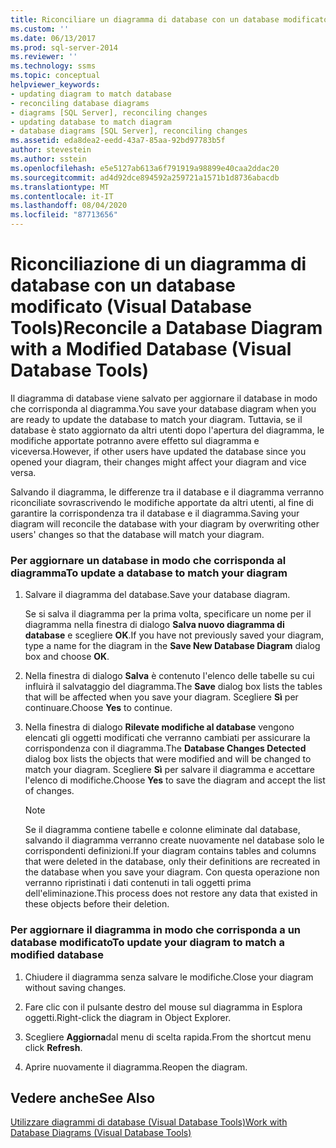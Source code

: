 ```yaml
---
title: Riconciliare un diagramma di database con un database modificato (Visual Database Tools) | Microsoft Docs
ms.custom: ''
ms.date: 06/13/2017
ms.prod: sql-server-2014
ms.reviewer: ''
ms.technology: ssms
ms.topic: conceptual
helpviewer_keywords:
- updating diagram to match database
- reconciling database diagrams
- diagrams [SQL Server], reconciling changes
- updating database to match diagram
- database diagrams [SQL Server], reconciling changes
ms.assetid: eda8dea2-eedd-43a7-85aa-92bd97783b5f
author: stevestein
ms.author: sstein
ms.openlocfilehash: e5e5127ab613a6f791919a98899e40caa2ddac20
ms.sourcegitcommit: ad4d92dce894592a259721a1571b1d8736abacdb
ms.translationtype: MT
ms.contentlocale: it-IT
ms.lasthandoff: 08/04/2020
ms.locfileid: "87713656"
---
```

# <a name="reconcile-a-database-diagram-with-a-modified-database-visual-database-tools"></a><span data-ttu-id="8ad16-102">Riconciliazione di un diagramma di database con un database modificato (Visual Database Tools)</span><span class="sxs-lookup"><span data-stu-id="8ad16-102">Reconcile a Database Diagram with a Modified Database (Visual Database Tools)</span></span>
  <span data-ttu-id="8ad16-103">Il diagramma di database viene salvato per aggiornare il database in modo che corrisponda al diagramma.</span><span class="sxs-lookup"><span data-stu-id="8ad16-103">You save your database diagram when you are ready to update the database to match your diagram.</span></span> <span data-ttu-id="8ad16-104">Tuttavia, se il database è stato aggiornato da altri utenti dopo l'apertura del diagramma, le modifiche apportate potranno avere effetto sul diagramma e viceversa.</span><span class="sxs-lookup"><span data-stu-id="8ad16-104">However, if other users have updated the database since you opened your diagram, their changes might affect your diagram and vice versa.</span></span>  
  
 <span data-ttu-id="8ad16-105">Salvando il diagramma, le differenze tra il database e il diagramma verranno riconciliate sovrascrivendo le modifiche apportate da altri utenti, al fine di garantire la corrispondenza tra il database e il diagramma.</span><span class="sxs-lookup"><span data-stu-id="8ad16-105">Saving your diagram will reconcile the database with your diagram by overwriting other users' changes so that the database will match your diagram.</span></span>  
  
### <a name="to-update-a-database-to-match-your-diagram"></a><span data-ttu-id="8ad16-106">Per aggiornare un database in modo che corrisponda al diagramma</span><span class="sxs-lookup"><span data-stu-id="8ad16-106">To update a database to match your diagram</span></span>  
  
1.  <span data-ttu-id="8ad16-107">Salvare il diagramma del database.</span><span class="sxs-lookup"><span data-stu-id="8ad16-107">Save your database diagram.</span></span>  
  
     <span data-ttu-id="8ad16-108">Se si salva il diagramma per la prima volta, specificare un nome per il diagramma nella finestra di dialogo **Salva nuovo diagramma di database** e scegliere **OK**.</span><span class="sxs-lookup"><span data-stu-id="8ad16-108">If you have not previously saved your diagram, type a name for the diagram in the **Save New Database Diagram** dialog box and choose **OK**.</span></span>  
  
2.  <span data-ttu-id="8ad16-109">Nella finestra di dialogo **Salva** è contenuto l'elenco delle tabelle su cui influirà il salvataggio del diagramma.</span><span class="sxs-lookup"><span data-stu-id="8ad16-109">The **Save** dialog box lists the tables that will be affected when you save your diagram.</span></span> <span data-ttu-id="8ad16-110">Scegliere **Sì** per continuare.</span><span class="sxs-lookup"><span data-stu-id="8ad16-110">Choose **Yes** to continue.</span></span>  
  
3.  <span data-ttu-id="8ad16-111">Nella finestra di dialogo **Rilevate modifiche al database** vengono elencati gli oggetti modificati che verranno cambiati per assicurare la corrispondenza con il diagramma.</span><span class="sxs-lookup"><span data-stu-id="8ad16-111">The **Database Changes Detected** dialog box lists the objects that were modified and will be changed to match your diagram.</span></span> <span data-ttu-id="8ad16-112">Scegliere **Sì** per salvare il diagramma e accettare l'elenco di modifiche.</span><span class="sxs-lookup"><span data-stu-id="8ad16-112">Choose **Yes** to save the diagram and accept the list of changes.</span></span>  
  
    > [!NOTE]  
    >  <span data-ttu-id="8ad16-113">Se il diagramma contiene tabelle e colonne eliminate dal database, salvando il diagramma verranno create nuovamente nel database solo le corrispondenti definizioni.</span><span class="sxs-lookup"><span data-stu-id="8ad16-113">If your diagram contains tables and columns that were deleted in the database, only their definitions are recreated in the database when you save your diagram.</span></span> <span data-ttu-id="8ad16-114">Con questa operazione non verranno ripristinati i dati contenuti in tali oggetti prima dell'eliminazione.</span><span class="sxs-lookup"><span data-stu-id="8ad16-114">This process does not restore any data that existed in these objects before their deletion.</span></span>  
  
### <a name="to-update-your-diagram-to-match-a-modified-database"></a><span data-ttu-id="8ad16-115">Per aggiornare il diagramma in modo che corrisponda a un database modificato</span><span class="sxs-lookup"><span data-stu-id="8ad16-115">To update your diagram to match a modified database</span></span>  
  
1.  <span data-ttu-id="8ad16-116">Chiudere il diagramma senza salvare le modifiche.</span><span class="sxs-lookup"><span data-stu-id="8ad16-116">Close your diagram without saving changes.</span></span>  
  
2.  <span data-ttu-id="8ad16-117">Fare clic con il pulsante destro del mouse sul diagramma in Esplora oggetti.</span><span class="sxs-lookup"><span data-stu-id="8ad16-117">Right-click the diagram in Object Explorer.</span></span>  
  
3.  <span data-ttu-id="8ad16-118">Scegliere **Aggiorna**dal menu di scelta rapida.</span><span class="sxs-lookup"><span data-stu-id="8ad16-118">From the shortcut menu click **Refresh**.</span></span>  
  
4.  <span data-ttu-id="8ad16-119">Aprire nuovamente il diagramma.</span><span class="sxs-lookup"><span data-stu-id="8ad16-119">Reopen the diagram.</span></span>  
  
## <a name="see-also"></a><span data-ttu-id="8ad16-120">Vedere anche</span><span class="sxs-lookup"><span data-stu-id="8ad16-120">See Also</span></span>  
 [<span data-ttu-id="8ad16-121">Utilizzare diagrammi di database &#40;Visual Database Tools&#41;</span><span class="sxs-lookup"><span data-stu-id="8ad16-121">Work with Database Diagrams &#40;Visual Database Tools&#41;</span></span>](visual-database-tools.md)  
  
  
